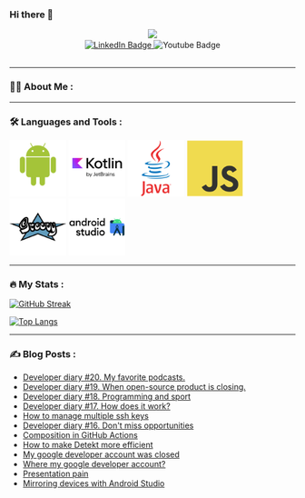 ### Hi there 👋

<div id="header" align="center">
  <img src="https://media.giphy.com/media/M9gbBd9nbDrOTu1Mqx/giphy.gif" width="100"/>
</div>

<div id="badges" align="center">
  <a href="https://www.linkedin.com/in/yauheni-slizh-5b7a7236/">
    <img src="https://img.shields.io/badge/LinkedIn-blue?style=for-the-badge&logo=linkedin&logoColor=white" alt="LinkedIn Badge"/>
  </a>
  <a>
    <img src="https://img.shields.io/github/stars/kiolk?style=social" alt="Youtube Badge"/>
   </a>
</div>

<div align="center">
  <img src="https://komarev.com/ghpvc/?username=kiolk&style=flat-square&color=blue" alt=""/>
</div>

---

### :woman_technologist: About Me :

---

### :hammer_and_wrench: Languages and Tools :
<div>
  <img src="https://raw.githubusercontent.com/devicons/devicon/master/icons/android/android-original-wordmark.svg" title="Android" alt="Android" height="100" width="100"/>
  <img src="https://github.com/devicons/devicon/blob/master/icons/kotlin/kotlin-original-wordmark.svg" title="Kotlin" alt="Kotli" height="100" width="100"/>
  <img src="https://github.com/devicons/devicon/blob/master/icons/java/java-original-wordmark.svg" title="Java" alt="Java" height="100" width="100"/>
  <img src="https://github.com/devicons/devicon/blob/master/icons/javascript/javascript-original.svg" title="Js" alt="Js" height="100" width="100"/>
  <img src="https://github.com/devicons/devicon/blob/master/icons/groovy/groovy-original.svg" title="Groovy" alt="Groovy" height="100" width="100"/>
  <img src="https://github.com/devicons/devicon/blob/master/icons/androidstudio/androidstudio-original-wordmark.svg" title="AndroidStudio" alt="AndroidStudiohttps://github.com/devicons/devicon/blob/master/icons/androidstudio/androidstudio-original-wordmark.svg" height="100" width="100"/>
</div>

<!--
**Kiolk/Kiolk** is a ✨ _special_ ✨ repository because its `README.md` (this file) appears on your GitHub profile.

Here are some ideas to get you started:

- 🔭 I’m currently working on ...
- 🌱 I’m currently learning ...
- 👯 I’m looking to collaborate on ...
- 🤔 I’m looking for help with ...
- 💬 Ask me about ...
- 📫 How to reach me: ...
- 😄 Pronouns: ...
- ⚡ Fun fact: ...
-->
---

### :fire: My Stats :
[![GitHub Streak](http://github-readme-streak-stats.herokuapp.com?user=Kiolk&theme=dark&background=000000)](https://git.io/streak-stats)

[![Top Langs](https://github-readme-stats.vercel.app/api/top-langs/?username=Kiolk)](https://github.com/anuraghazra/github-readme-stats)

---

### :writing_hand: Blog Posts :
<!-- BLOG-POST-LIST:START -->
- [Developer diary #20. My favorite podcasts.](https://dev.to/kiolk/developer-diary-20-my-favorite-podcasts-4heh)
- [Developer diary #19. When open-source product is closing.](https://dev.to/kiolk/developer-diary-19-when-open-source-product-is-closing-3pjb)
- [Developer diary #18. Programming and sport](https://dev.to/kiolk/developer-diary-18-programming-and-sport-1l0j)
- [Developer diary #17. How does it work?](https://dev.to/kiolk/developer-diary-17-how-does-it-work-3mlk)
- [How to manage multiple ssh keys](https://dev.to/kiolk/how-to-manage-multiple-ssh-keys-2o6g)
- [Developer diary #16. Don&#39;t miss opportunities](https://dev.to/kiolk/developer-diary-16-dont-miss-opportunities-1eg5)
- [Composition in GitHub Actions](https://dev.to/kiolk/composition-in-github-actions-ehh)
- [How to make Detekt more efficient](https://dev.to/kiolk/how-to-make-detekt-more-efficient-5fl4)
- [My google developer account was closed](https://dev.to/kiolk/my-google-developer-account-was-closed-3bej)
- [Where my google developer account?](https://dev.to/kiolk/where-my-google-developer-account-4ee3)
- [Presentation pain](https://dev.to/kiolk/presentation-pain-3ab9)
- [Mirroring devices with Android Studio](https://dev.to/kiolk/mirroring-devices-with-android-studio-14c2)
<!-- BLOG-POST-LIST:END -->

